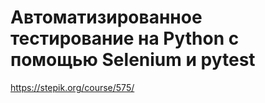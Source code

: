 
# Автоматизированное тестирование на Python с помощью Selenium и pytest

https://stepik.org/course/575/

